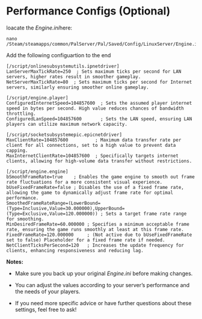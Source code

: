 # Performance Configs (Optional)

loacate the *Engine.ini*here:

    nano /Steam/steamapps/common/PalServer/Pal/Saved/Config/LinuxServer/Engine.ini

Add the following configuartion to the end

    [/script/onlinesubsystemutils.ipnetdriver]
    LanServerMaxTickRate=250  ; Sets maximum ticks per second for LAN servers, higher rates result in smoother gameplay.
    NetServerMaxTickRate=80  ; Sets maximum ticks per second for Internet servers, similarly ensuring smoother online gameplay.

    [/script/engine.player]
    ConfiguredInternetSpeed=104857600  ; Sets the assumed player internet speed in bytes per second. High value reduces chances of bandwidth throttling.
    ConfiguredLanSpeed=104857600       ; Sets the LAN speed, ensuring LAN players can utilize maximum network capacity.

    [/script/socketsubsystemepic.epicnetdriver]
    MaxClientRate=104857600          ; Maximum data transfer rate per client for all connections, set to a high value to prevent data capping.
    MaxInternetClientRate=104857600  ; Specifically targets internet clients, allowing for high-volume data transfer without restrictions.

    [/script/engine.engine]
    bSmoothFrameRate=true    ; Enables the game engine to smooth out frame rate fluctuations for a more consistent visual experience.
    bUseFixedFrameRate=false ; Disables the use of a fixed frame rate, allowing the game to dynamically adjust frame rate for optimal performance.
    SmoothedFrameRateRange=(LowerBound=(Type=Inclusive,Value=30.000000),UpperBound=(Type=Exclusive,Value=120.000000)) ; Sets a target frame rate range for smoothing.
    MinDesiredFrameRate=60.000000 ; Specifies a minimum acceptable frame rate, ensuring the game runs smoothly at least at this frame rate.
    FixedFrameRate=120.000000     ; (Not active due to bUseFixedFrameRate set to false) Placeholder for a fixed frame rate if needed.
    NetClientTicksPerSecond=120   ; Increases the update frequency for clients, enhancing responsiveness and reducing lag.
    
**Notes:**

- Make sure you back up your original *Engine.ini* before making changes.

- You can adjust the values according to your server’s performance and the needs of your players.

- If you need more specific advice or have further questions about these settings, feel free to ask!
